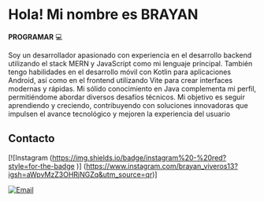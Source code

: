 #  Hola! Mi nombre es BRAYAN

**PROGRAMAR** 💻 


Soy un desarrollador apasionado con experiencia en el desarrollo backend utilizando el stack MERN y JavaScript como mi lenguaje principal. También tengo habilidades en el desarrollo móvil con Kotlin para aplicaciones Android, así como en el frontend utilizando Vite para crear interfaces modernas y rápidas. Mi sólido conocimiento en Java complementa mi perfil, permitiéndome abordar diversos desafíos técnicos. Mi objetivo es seguir aprendiendo y creciendo, contribuyendo con soluciones innovadoras que impulsen el avance tecnológico y mejoren la experiencia del usuario




## Contacto


[![Instagram (https://img.shields.io/badge/instagram%20-%20red?style=for-the-badge
)]
(https://www.instagram.com/brayan_viveros13?igsh=aWpvMzZ3OHRjNGZq&utm_source=qr)]

[![Email](https://img.shields.io/badge/Mail-D14836?style=for-the-badge&logo=gmail&logoColor=white)](briveraviveros1113@gmail.com)
